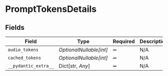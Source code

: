 # PromptTokensDetails


## Fields

| Field                   | Type                    | Required                | Description             |
| ----------------------- | ----------------------- | ----------------------- | ----------------------- |
| `audio_tokens`          | *OptionalNullable[int]* | :heavy_minus_sign:      | N/A                     |
| `cached_tokens`         | *OptionalNullable[int]* | :heavy_minus_sign:      | N/A                     |
| `__pydantic_extra__`    | Dict[str, *Any*]        | :heavy_minus_sign:      | N/A                     |